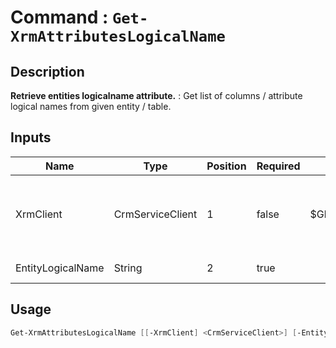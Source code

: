 ﻿# Command : `Get-XrmAttributesLogicalName` 

## Description

**Retrieve entities logicalname attribute.** : Get list of columns / attribute logical names from given entity / table.

## Inputs

Name|Type|Position|Required|Default|Description
----|----|--------|--------|-------|-----------
XrmClient|CrmServiceClient|1|false|$Global:XrmClient|Xrm connector initialized to target instance. Use latest one by default. (CrmServiceClient)
EntityLogicalName|String|2|true||Table / Entity logical name.


## Usage

```Powershell 
Get-XrmAttributesLogicalName [[-XrmClient] <CrmServiceClient>] [-EntityLogicalName] <String> [<CommonParameters>]
``` 


